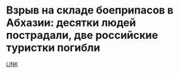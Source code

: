 # Взрыв на складе боеприпасов в Абхазии: десятки людей пострадали, две российские туристки погибли



[LINK](https://varlamov.ru/2498149.html)